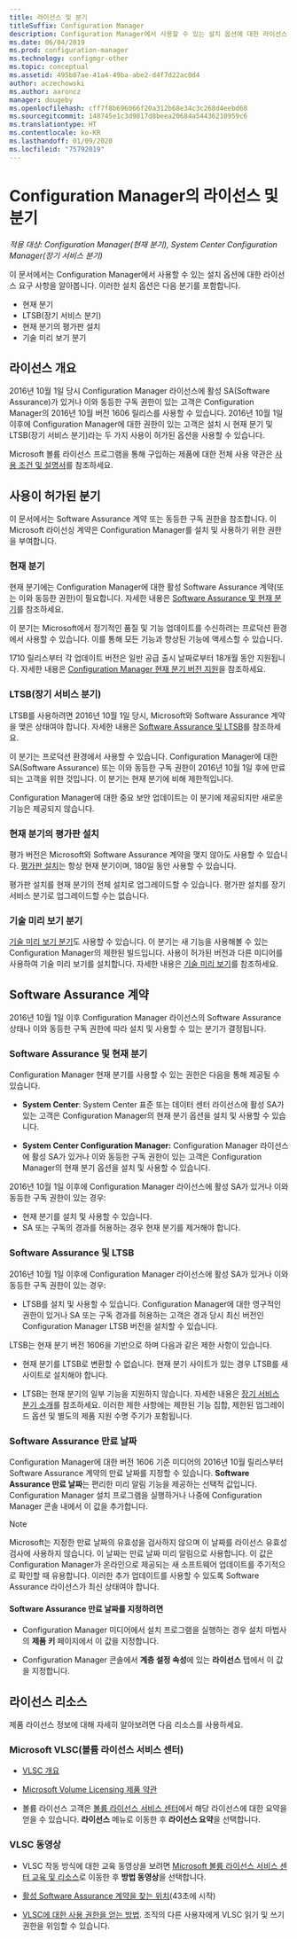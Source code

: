 ```yaml
---
title: 라이선스 및 분기
titleSuffix: Configuration Manager
description: Configuration Manager에서 사용할 수 있는 설치 옵션에 대한 라이선스 요구 사항 알아보기
ms.date: 06/04/2019
ms.prod: configuration-manager
ms.technology: configmgr-other
ms.topic: conceptual
ms.assetid: 495b87ae-41a4-49ba-abe2-d4f7d22ac0d4
author: aczechowski
ms.author: aaroncz
manager: dougeby
ms.openlocfilehash: cff7f8b696066f20a312b68e34c3c268d4eebd68
ms.sourcegitcommit: 148745e1c3d9817d8beea20684a54436210959c6
ms.translationtype: HT
ms.contentlocale: ko-KR
ms.lasthandoff: 01/09/2020
ms.locfileid: "75792019"
---
```

# <a name="licensing-and-branches-for-configuration-manager"></a>Configuration Manager의 라이선스 및 분기

*적용 대상: Configuration Manager(현재 분기), System Center Configuration Manager(장기 서비스 분기)*

이 문서에서는 Configuration Manager에서 사용할 수 있는 설치 옵션에 대한 라이선스 요구 사항을 알아봅니다. 이러한 설치 옵션은 다음 분기를 포함합니다.

- 현재 분기
- LTSB(장기 서비스 분기)
- 현재 분기의 평가판 설치
- 기술 미리 보기 분기

## <a name="licensing-overview"></a>라이선스 개요

2016년 10월 1일 당시 Configuration Manager 라이선스에 활성 SA(Software Assurance)가 있거나 이와 동등한 구독 권한이 있는 고객은 Configuration Manager의 2016년 10월 버전 1606 릴리스를 사용할 수 있습니다. 2016년 10월 1일 이후에 Configuration Manager에 대한 권한이 있는 고객은 설치 시 현재 분기 및 LTSB(장기 서비스 분기)라는 두 가지 사용이 허가된 옵션을 사용할 수 있습니다.

Microsoft 볼륨 라이선스 프로그램을 통해 구입하는 제품에 대한 전체 사용 약관은 [사용 조건 및 설명서](https://go.microsoft.com/fwlink/?LinkId=800052)를 참조하세요.


## <a name="licensed-branches"></a>사용이 허가된 분기

이 문서에서는 Software Assurance 계약 또는 동등한 구독 권한을 참조합니다. 이 Microsoft 라이선싱 계약은 Configuration Manager를 설치 및 사용하기 위한 권한을 부여합니다.

### <a name="current-branch"></a>현재 분기

현재 분기에는 Configuration Manager에 대한 활성 Software Assurance 계약(또는 이와 동등한 권한)이 필요합니다. 자세한 내용은 [Software Assurance 및 현재 분기](#software-assurance-and-the-current-branch)를 참조하세요.

이 분기는 Microsoft에서 정기적인 품질 및 기능 업데이트를 수신하려는 프로덕션 환경에서 사용할 수 있습니다. 이를 통해 모든 기능과 향상된 기능에 액세스할 수 있습니다.

1710 릴리스부터 각 업데이트 버전은 일반 공급 출시 날짜로부터 18개월 동안 지원됩니다. 자세한 내용은 [Configuration Manager 현재 분기 버전 지원](/sccm/core/servers/manage/current-branch-versions-supported)을 참조하세요.

### <a name="long-term-servicing-branch-ltsb"></a>LTSB(장기 서비스 분기)

LTSB를 사용하려면 2016년 10월 1일 당시, Microsoft와 Software Assurance 계약을 맺은 상태여야 합니다. 자세한 내용은 [Software Assurance 및 LTSB](#software-assurance-and-the-ltsb)를 참조하세요.

이 분기는 프로덕션 환경에서 사용할 수 있습니다. Configuration Manager에 대한 SA(Software Assurance) 또는 이와 동등한 구독 권한이 2016년 10월 1일 후에 만료되는 고객을 위한 것입니다. 이 분기는 현재 분기에 비해 제한적입니다.

Configuration Manager에 대한 중요 보안 업데이트는 이 분기에 제공되지만 새로운 기능은 제공되지 않습니다.

### <a name="evaluation-installation-of-the-current-branch"></a>현재 분기의 평가판 설치

평가 버전은 Microsoft와 Software Assurance 계약을 맺지 않아도 사용할 수 있습니다. [평가판 설치](https://www.microsoft.com/evalcenter/evaluate-system-center-configuration-manager-and-endpoint-protection)는 항상 현재 분기이며, 180일 동안 사용할 수 있습니다.

평가판 설치를 현재 분기의 전체 설치로 업그레이드할 수 있습니다. 평가판 설치를 장기 서비스 분기로 업그레이드할 수는 없습니다.

### <a name="technical-preview-branch"></a>기술 미리 보기 분기

[기술 미리 보기 분기](https://www.microsoft.com/evalcenter/evaluate-system-center-configuration-manager-and-endpoint-protection-technical-preview)도 사용할 수 있습니다. 이 분기는 새 기능을 사용해볼 수 있는 Configuration Manager의 제한된 빌드입니다. 사용이 허가된 버전과 다른 미디어를 사용하여 기술 미리 보기를 설치합니다. 자세한 내용은 [기술 미리 보기](/sccm/core/get-started/technical-preview)를 참조하세요.


## <a name="software-assurance-agreements"></a>Software Assurance 계약

2016년 10월 1일 이후 Configuration Manager 라이선스의 Software Assurance 상태나 이와 동등한 구독 권한에 따라 설치 및 사용할 수 있는 분기가 결정됩니다.

### <a name="software-assurance-and-the-current-branch"></a>Software Assurance 및 현재 분기

Configuration Manager 현재 분기를 사용할 수 있는 권한은 다음을 통해 제공될 수 있습니다.

- **System Center**: System Center 표준 또는 데이터 센터 라이선스에 활성 SA가 있는 고객은 Configuration Manager의 현재 분기 옵션을 설치 및 사용할 수 있습니다.

- **System Center Configuration Manager:** Configuration Manager 라이선스에 활성 SA가 있거나 이와 동등한 구독 권한이 있는 고객은 Configuration Manager의 현재 분기 옵션을 설치 및 사용할 수 있습니다.

2016년 10월 1일 이후에 Configuration Manager 라이선스에 활성 SA가 있거나 이와 동등한 구독 권한이 있는 경우:

- 현재 분기를 설치 및 사용할 수 있습니다.
- SA 또는 구독의 경과를 허용하는 경우 현재 분기를 제거해야 합니다.

### <a name="software-assurance-and-the-ltsb"></a>Software Assurance 및 LTSB

2016년 10월 1일 이후에 Configuration Manager 라이선스에 활성 SA가 있거나 이와 동등한 구독 권한이 있는 경우:

- LTSB를 설치 및 사용할 수 있습니다. Configuration Manager에 대한 영구적인 권한이 있거나 SA 또는 구독 경과를 허용하는 고객은 경과 당시 최신 버전인 Configuration Manager LTSB 버전을 설치할 수 있습니다.

LTSB는 현재 분기 버전 1606을 기반으로 하며 다음과 같은 제한 사항이 있습니다.

- 현재 분기를 LTSB로 변환할 수 없습니다. 현재 분기 사이트가 있는 경우 LTSB를 새 사이트로 설치해야 합니다.  

- LTSB는 현재 분기의 일부 기능을 지원하지 않습니다. 자세한 내용은 [장기 서비스 분기 소개](introduction-to-the-ltsb.md)를 참조하세요. 이러한 제한 사항에는 제한된 기능 집합, 제한된 업그레이드 옵션 및 별도의 제품 지원 수명 주기가 포함됩니다.  

### <a name="software-assurance-expiration-date"></a>Software Assurance 만료 날짜

Configuration Manager에 대한 버전 1606 기준 미디어의 2016년 10월 릴리스부터 Software Assurance 계약의 만료 날짜를 지정할 수 있습니다. **Software Assurance 만료 날짜**는 편리한 미리 알림 기능을 제공하는 선택적 값입니다. Configuration Manager 설치 프로그램을 실행하거나 나중에 Configuration Manager 콘솔 내에서 이 값을 추가합니다.

> [!NOTE]
> Microsoft는 지정한 만료 날짜의 유효성을 검사하지 않으며 이 날짜를 라이선스 유효성 검사에 사용하지 않습니다. 이 날짜는 만료 날짜 미리 알림으로 사용합니다. 이 값은 Configuration Manager가 온라인으로 제공되는 새 소프트웨어 업데이트를 주기적으로 확인할 때 유용합니다. 이러한 추가 업데이트를 사용할 수 있도록 Software Assurance 라이선스가 최신 상태여야 합니다.

#### <a name="to-specify-the-software-assurance-expiration-date"></a>Software Assurance 만료 날짜를 지정하려면

- Configuration Manager 미디어에서 설치 프로그램을 실행하는 경우 설치 마법사의 **제품 키** 페이지에서 이 값을 지정합니다.

- Configuration Manager 콘솔에서 **계층 설정 속성**에 있는 **라이선스** 탭에서 이 값을 지정합니다.


## <a name="licensing-resources"></a>라이선스 리소스

제품 라이선스 정보에 대해 자세히 알아보려면 다음 리소스를 사용하세요.

### <a name="microsoft-volume-licensing-service-center-vlsc"></a>Microsoft VLSC(볼륨 라이선스 서비스 센터)

- [VLSC 개요](https://www.microsoft.com/Licensing/existing-customer/vlsc-training-and-resources.aspx)

- [Microsoft Volume Licensing 제품 약관](https://go.microsoft.com/fwlink/?LinkId=800052)

- 볼륨 라이선스 고객은 [볼륨 라이선스 서비스 센터](https://www.microsoft.com/Licensing/servicecenter/default.aspx)에서 해당 라이선스에 대한 요약을 얻을 수 있습니다. **라이선스** 메뉴로 이동한 후 **라이선스 요약**을 선택합니다.

### <a name="vlsc-videos"></a>VLSC 동영상

- VLSC 작동 방식에 대한 교육 동영상을 보려면 [Microsoft 볼륨 라이선스 서비스 센터 교육 및 리소스](https://www.microsoft.com/licensing/existing-customer/vlsc-training-and-resources)로 이동한 후 **방법 동영상**을 선택합니다.

- [활성 Software Assurance 계약을 찾는 위치](https://www.microsoft.com/showcase/video.aspx?uuid=fe1846cb-1d26-49fc-b064-57b25dcc31a0)(43초에 시작)  

- [VLSC에 대한 사용 권한을 얻는 방법](https://www.microsoft.com/showcase/video.aspx?uuid=ac4ed1ca-d0a9-43cd-89fa-74ccb555dec4). 조직의 다른 사용자에게 VLSC 읽기 및 쓰기 권한을 위임할 수 있습니다.
